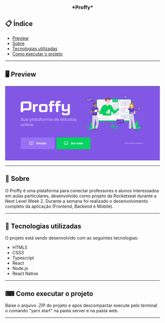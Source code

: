 <h3 align="center">
  *Proffy*
</h3>

## 📋 Índice

- [Preview](#-Preview)
- [Sobre](#-Sobre)
- [Tecnologias utilizadas](#-Tecnologias-utilizadas)
- [Como executar o projeto](#-Como-executar-o-projeto)

---

## 🖥 Preview

<p align="center">
  <img src="layout.png" width="700" >
</p>

---

## 📖 Sobre 

O Proffy é uma plataforma para conectar professores e alunos interessados em aulas particulares, desenvolvido como projeto da Rocketseat durante a Next Level Week 2. Durante a semana foi realizado o desenvolvimento completo da aplicação (Frontend, Backend e Mobile).

---

## 🚀 Tecnologias utilizadas
O projeto está sendo desenvolvido com as seguintes tecnologias:
- HTML5
- CSS3
- Typescript
- React
- Node.js
- React Native

---

## ⌨ Como executar o projeto

Baixe o arquivo .ZIP do projeto e após descompactar execute pelo terminal o comando "yarn start" na pasta server e na pasta web.

---
